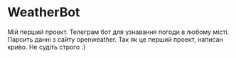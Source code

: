 # WeatherBot
Мій перший проект. Телеграм бот для узнавання погоди в любому місті. Парсить данні з сайту openweather. Так як це перший проект, написан криво. Не судіть строго :)
